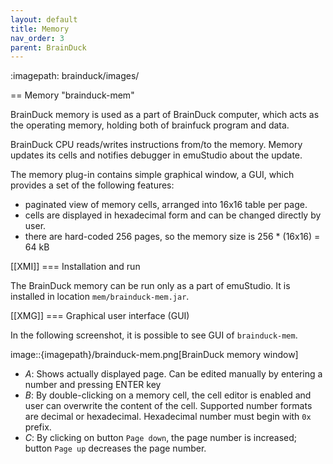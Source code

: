 ```yaml
---
layout: default
title: Memory
nav_order: 3
parent: BrainDuck
---
```


:imagepath: brainduck/images/

== Memory "brainduck-mem"

BrainDuck memory is used as a part of BrainDuck computer, which acts as the operating memory, holding both of brainfuck
program and data.

BrainDuck CPU reads/writes instructions from/to the memory. Memory updates its cells and notifies debugger in emuStudio
about the update.

The memory plug-in contains simple graphical window, a GUI, which provides a set of the following features:

- paginated view of memory cells, arranged into 16x16 table per page.
- cells are displayed in hexadecimal form and can be changed directly by user.
- there are hard-coded 256 pages, so the memory size is 256 * (16x16) = 64 kB

[[XMI]]
=== Installation and run

The BrainDuck memory can be run only as a part of emuStudio. It is installed in location
`mem/brainduck-mem.jar`.

[[XMG]]
=== Graphical user interface (GUI)

In the following screenshot, it is possible to see GUI of `brainduck-mem`.

image::{imagepath}/brainduck-mem.png[BrainDuck memory window]

- *A*: Shows actually displayed page. Can be edited manually by entering a number and pressing ENTER key
- *B*: By double-clicking on a memory cell, the cell editor is enabled and user can overwrite the content of the cell.
Supported number formats are decimal or hexadecimal. Hexadecimal number must begin with `0x` prefix.
- *C*: By clicking on button `Page down`, the page number is increased; button `Page up` decreases the page number.
